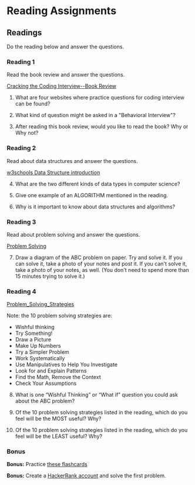 # Reading Assignments

## Readings

Do the reading below and answer the questions.

### Reading 1

Read the book review and answer the questions.

[Cracking the Coding Interview--Book Review](https://blog.javascripttoday.com/blog/cracking-the-coding-interview-review/)


1. What are four websites where practice questions for coding interview can be found?

2. What kind of question might be asked in a "Behavioral Interview"?

3. After reading this book review, would you like to read the book? Why or Why not?

### Reading 2

Read about data structures and answer the questions.

[w3schools Data Structure introduction](https://www.w3schools.com/dsa/dsa_intro.php)

4. What are the two different kinds of data types in computer science?

5. Give one example of an ALGORITHM mentioned in the reading.

6. Why is it important to know about data structures and algorithms?

### Reading 3

Read about problem solving and answer the questions.

[Problem Solving](https://math.libretexts.org/Bookshelves/Applied_Mathematics/Mathematics_for_Elementary_Teachers_(Manes)/01%3A_Problem_Solving/1.01%3A_Introduction_to_Problem_Solving)

7. Draw a diagram of the ABC problem on paper. Try and solve it. If you can solve it, take a photo of your notes and post it. If you can't solve it, take a photo of your notes, as well. (You don't need to spend more than 15 minutes trying to solve it.)

### Reading 4

[Problem_Solving_Strategies](https://math.libretexts.org/Bookshelves/Applied_Mathematics/Mathematics_for_Elementary_Teachers_(Manes)/01%3A_Problem_Solving/1.03%3A_Problem_Solving_Strategies)

Note: the 10 problem solving strategies are:

* Wishful thinking
* Try Something!
* Draw a Picture
* Make Up Numbers
* Try a Simpler Problem
* Work Systematically
* Use Manipulatives to Help You Investigate
* Look for and Explain Patterns
* Find the Math, Remove the Context
* Check Your Assumptions

8. What is one “Wishful Thinking” or “What if” question you could ask about the ABC problem?

9. Of the 10 problem solving strategies listed in the reading, which do you feel will be the MOST useful? Why?

10. Of the 10 problem solving strategies listed in the reading, which do you feel will be the LEAST useful? Why?

### Bonus

**Bonus:** Practice [these flashcards](https://quizlet.com/922297094/flashcards)

**Bonus:** Create a [HackerRank account](https://www.hackerrank.com/get-started/) and solve the first problem.
